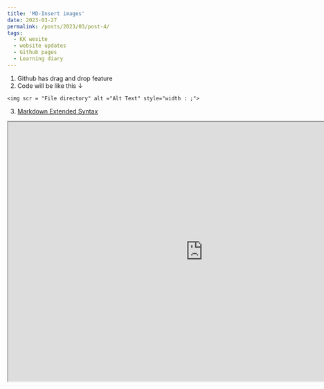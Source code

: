 ```yaml
---
title: 'MD-Insert images'
date: 2023-03-27
permalink: /posts/2023/03/post-4/
tags:
  - KK wesite
  - website updates
  - Github pages
  - Learning diary
---
```

1. Github has drag and drop feature
2. Code will be like this ↓
```
<img scr = "File directory" alt ="Alt Text" style="width : ;">
```
3. [Markdown Extended Syntax](https://www.markdownguide.org/extended-syntax/)

<iframe src="https://www.google.com/maps/embed?pb=vBeguqzPCxTBJgvo6" width="900" height="600" style="border:2;" allowfullscreen="" loading="lazy" referrerpolicy="no-referrer-when-downgrade"></iframe>
